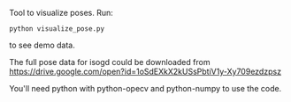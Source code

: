 Tool to visualize poses.
Run:

`python visualize_pose.py`

to see demo data.

The full pose data for isogd could be downloaded from
 https://drive.google.com/open?id=1oSdEXkX2kUSsPbtiV1y-Xy709ezdzpsz
 
You'll need python with python-opecv and python-numpy to use the code.